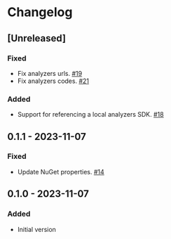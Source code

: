 # Changelog

## [Unreleased]

### Fixed
* Fix analyzers urls. [#19](https://github.com/ionide/ionide-analyzers/pull/19)
* Fix analyzers codes. [#21](https://github.com/ionide/ionide-analyzers/pull/21)

### Added
* Support for referencing a local analyzers SDK. [#18](https://github.com/ionide/ionide-analyzers/pull/18)

## 0.1.1 - 2023-11-07

### Fixed
* Update NuGet properties. [#14](https://github.com/ionide/ionide-analyzers/pull/14)

## 0.1.0 - 2023-11-07

### Added
* Initial version